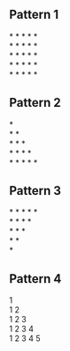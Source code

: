 ## Pattern 1

\* \* \* \* \* <br />
\* \* \* \* \* <br />
\* \* \* \* \* <br />
\* \* \* \* \* <br />
\* \* \* \* \* <br />

## Pattern 2

\*  <br />
\* \*  <br />
\* \* \* <br />
\* \* \* \* <br />
\* \* \* \* \* <br />

## Pattern 3

\* \* \* \* \* <br />
\* \* \* \* <br />
\* \* \* <br />
\* \* <br />
\* <br />

## Pattern 4

1 <br />
1 2 <br />
1 2 3 <br />
1 2 3 4 <br />
1 2 3 4 5 <br />